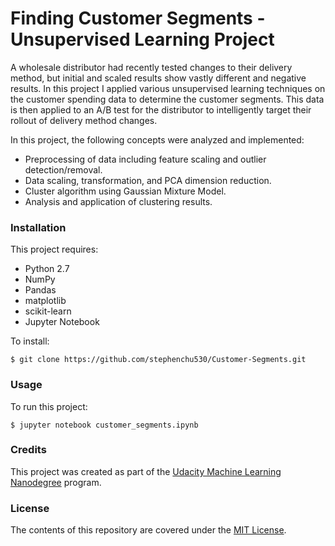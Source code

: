 # Finding Customer Segments - Unsupervised Learning Project

A wholesale distributor had recently tested changes to their delivery method, but initial and scaled results show vastly different and negative results. In this project I applied various unsupervised learning techniques on the customer spending data to determine the customer segments. This data is then applied to an A/B test for the distributor to intelligently target their rollout of delivery method changes.

In this project, the following concepts were analyzed and implemented:
- Preprocessing of data including feature scaling and outlier detection/removal.
- Data scaling, transformation, and PCA dimension reduction.
- Cluster algorithm using Gaussian Mixture Model.
- Analysis and application of clustering results.

### Installation

This project requires:
- Python 2.7
- NumPy
- Pandas
- matplotlib
- scikit-learn
- Jupyter Notebook

To install:

`$ git clone https://github.com/stephenchu530/Customer-Segments.git`

### Usage

To run this project:

`$ jupyter notebook customer_segments.ipynb`

### Credits

This project was created as part of the [Udacity Machine Learning Nanodegree](https://www.udacity.com/course/machine-learning-engineer-nanodegree--nd009) program.

### License

The contents of this repository are covered under the [MIT License](https://rem.mit-license.org/).
